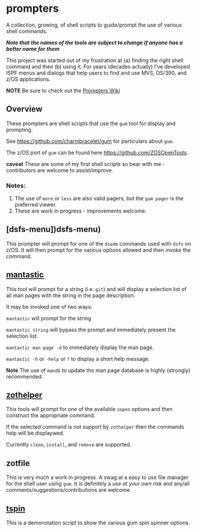 # prompters
A collection, growing, of shell scripts to guide/prompt the use of various shell 
commands.

***Note that the names of the tools are subject to change if anyone has a better name
for them***

This project was started out of my frustration at (a) finding the right shell command 
and then (b) using it. For years (decades actually) I've developed
ISPF menus and dialogs that help users to find and use MVS, OS/390, 
and z/OS applications.

**NOTE** Be sure to check out the [Prompters Wiki ](https://github.com/lbdyck/prompters/wiki)

## Overview

These prompters are shell scripts that use the `gum` tool for display and prompting.

See https://github.com/charmbracelet/gum for particulars about `gum`.

The z/OS port of `gum` can be found here https://github.com/ZOSOpenTools.

**caveat** These are some of my first shell scripts so bear with me - contributors 
are welcome to assist/improve.

### Notes:

1. The use of `more` or `less` are also valid pagers, but the `gum pager` is 
the preferred viewer.
2. These are work in progress - improvements welcome.

## [dsfs-menu])dsfs-menu)

This prompter will prompt for one of the `dsadm` commands used with `dsfs` on z/OS. 
It will then prompt for the various options allowed and then invoke the command.

## [mantastic](mantastic)

This tool will prompt for a string (i.e. `git`) and will display a selection list 
of all man pages with the string in the page description.

It may be invoked one of two ways:

`mantastic` will prompt for the string

`mantastic string` will bypass the prompt and immediately present the selection list.

`mantastic man-page -d` to immediately display the man page.

`mantastic -h` or `-help` or `?` to display a short help message.

**Note** The use of `mandb` to update the man page database is highly (strongly) recommended.

## [zothelper](zothelper)

This tools will prompt for one of the available `zopen` options and then construct the 
appropriate command.

If the selected command is not support by `zothelper` then the commands help will be displaywed.

Currently `clean`, `install`, and `remove` are supported.

## zotfile

This is very much a work in progress. A swag at a easy to use file manager for the shell user
using `gum`. It is definitely a *use at your own risk* and any/all comments/suggestions/contributions
are welcome.

## [tspin](tspin)

This is a demonstation script to show the various gum spin spinner options.

